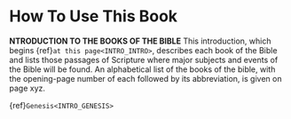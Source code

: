 # How To Use This Book

**NTRODUCTION TO THE BOOKS OF THE BIBLE** This introduction, which begins {ref}`at this page<INTRO_INTRO>`, describes each book of the Bible and lists those passages of Scripture where major subjects and events of the Bible will be found. An alphabetical list of the books of the bible, with the opening-page number of each followed by its abbreviation, is given on page xyz.


{ref}`Genesis<INTRO_GENESIS>`